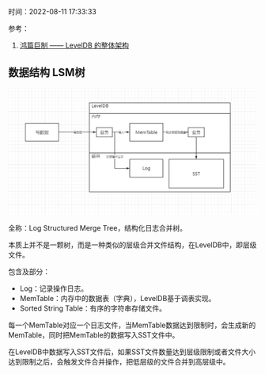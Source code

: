 时间：2022-08-11 17:33:33

参考：

1. [鸿篇巨制 —— LevelDB 的整体架构](https://www.cnblogs.com/ludongguoa/p/15354701.html)

## 数据结构 LSM树

![](../../img/datastructured/lsm.png)

全称：Log Structured Merge Tree，结构化日志合并树。

本质上并不是一颗树，而是一种类似的层级合并文件结构，在LevelDB中，即层级文件。

包含及部分：

* Log：记录操作日志。
* MemTable：内存中的数据表（字典），LevelDB基于调表实现。
* Sorted String Table：有序的字符串存储文件。

每一个MemTable对应一个日志文件，当MemTable数据达到限制时，会生成新的MemTable，同时把MemTable的数据写入SST文件中。

在LevelDB中数据写入SST文件后，如果SST文件数量达到层级限制或者文件大小达到限制之后，会触发文件合并操作，把低层级的文件合并到高层级中。



